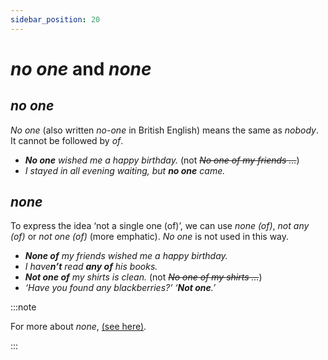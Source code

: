 ```yaml
---
sidebar_position: 20
---
```


# *no one* and *none*

## *no one*

*No one* (also written *no-one* in British English) means the same as *nobody*. It cannot be followed by *of*.

- ***No one** wished me a happy birthday.* (not *~~No one of my friends …~~*)
- *I stayed in all evening waiting, but **no one** came.*

## *none*

To express the idea ‘not a single one (of)’, we can use *none (of)*, *not any (of)* or *not one (of)* (more emphatic). *No one* is not used in this way.

- ***None of** my friends wished me a happy birthday.*
- *I have**n’t** read **any of** his books.*
- ***Not one of** my shirts is clean.* (not *~~No one of my shirts …~~*)
- *‘Have you found any blackberries?’ ‘**Not one**.’*

:::note

For more about *none*, [(see here)](./no-none-and-not-a-any).

:::
